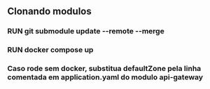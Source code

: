 ## Clonando modulos

### RUN git submodule update --remote --merge

### RUN docker compose up

### Caso rode sem docker, substitua defaultZone pela linha comentada em application.yaml do modulo api-gateway

